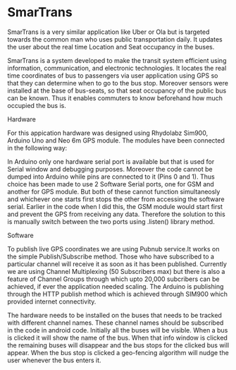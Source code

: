 # SmarTrans

SmarTrans is a very similar application like Uber or Ola but is targeted towards the common man who uses public transportation daily. It updates the user about the real time Location and Seat occupancy in the buses.

SmarTrans is a system developed to make the transit system efficient using information, communication,  and electronic technologies. It locates the real time coordinates of bus to passengers via user application using GPS so that they can determine when to go to the bus stop. Moreover sensors were installed at the base of bus-seats, so that seat occupancy of the public bus can be known. Thus it enables commuters to know beforehand how much occupied the bus is.

Hardware

For this appication hardware was designed using Rhydolabz Sim900, Arduino Uno and Neo 6m GPS module. The modules have been connected in the following way:

In Arduino only one hardware serial port is available but that is used for Serial window and debugging purposes. Moreover the code cannot be dumped into Arduino while pins are connected to it (Pins 0 and 1). Thus choice has been made to use 2 Software Serial ports, one for GSM and another for GPS module. But both of these cannot function simultaneosly and whichever one starts first stops the other from accessing the software serial. Earlier in the code when I did this, the GSM module would start first and prevent the GPS from receiving any data. Therefore the solution to this is manually switch between the two ports using .listen() library method.

Software

To publish live GPS coordinates we are using Pubnub service.It works on the simple Publish/Subscribe method. Those who have subscribed to a particular channel will receive it as soon as it has been published. Currently we are using Channel Multiplexing (50 Subscribers max) but there is also a feature of Channel Groups through which upto 20,000 subcribers can be achieved, if ever the application needed scaling. The Arduino is publishing through the HTTP publish method which is achieved through SIM900 which provided internet connectivity.

The hardware needs to be installed on the buses that needs to be tracked with different channel names. These channel names should be subscribed in the code in android code. Initially all the buses will be visible. When a bus is clicked it will show the name of the bus. When that info window is clicked the remaining buses will disappear and the bus stops for the clicked bus will appear. When the bus stop is clicked a geo-fencing algorithm will nudge the user whenever the bus enters it.
